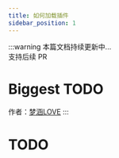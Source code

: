 ```yaml
---
title: 如何加载插件
sidebar_position: 1
---
```


:::warning
本篇文档持续更新中...<br />
支持后续 PR

# Biggest TODO

作者：[梦涵LOVE](https://github.com/MengHanLOVE1027)
:::

# TODO
